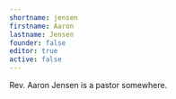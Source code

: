 ```yaml
---
shortname: jensen
firstname: Aaron
lastname: Jensen
founder: false
editor: true
active: false
---
```

Rev. Aaron Jensen is a pastor somewhere.